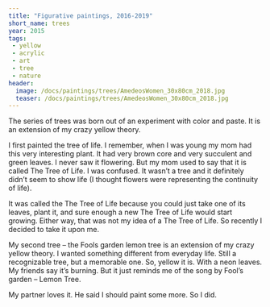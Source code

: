 ```yaml
---
title: "Figurative paintings, 2016-2019"
short_name: trees
year: 2015
tags:
 - yellow
 - acrylic
 - art
 - tree
 - nature
header:
  image: /docs/paintings/trees/AmedeosWomen_30x80cm_2018.jpg
  teaser: /docs/paintings/trees/AmedeosWomen_30x80cm_2018.jpg
---
```


The series of trees was born out of an experiment with color and paste. It is an extension of my crazy yellow theory.

I first painted the tree of life. I remember, when I was young my mom had this very interesting plant. It had very brown core and very succulent and green leaves. I never saw it flowering. But my mom used to say that it is called The Tree of Life. I was confused. It wasn’t a tree and it definitely didn’t seem to show life (I thought flowers were representing the continuity of life).

It was called the The Tree of Life because you could just take one of its leaves, plant it, and sure enough a new The Tree of Life would start growing. Either way, that was not my idea of a The Tree of Life. So recently I decided to take it upon me.

My second tree – the Fools garden lemon tree is an extension of my crazy yellow theory. I wanted something different from everyday life. Still a recognizable tree, but a memorable one. So, yellow it is. With a neon leaves. My friends say it’s burning. But it just reminds me of the song by Fool’s garden – Lemon Tree.

My partner loves it. He said I should paint some more. So I did.
